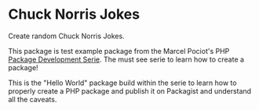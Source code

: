# Chuck Norris Jokes

Create random Chuck Norris Jokes.

This package is test example package from the Marcel Pociot's PHP [Package Development Serie](https://phppackagedevelopment.com/). The must see serie to learn how to create a package!

This is the "Hello World" package build within the serie to learn how to properly create a PHP package and publish it on Packagist and understand all the caveats.



